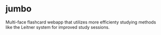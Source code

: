 # jumbo

Multi-face flashcard webapp that utilizes more efficienty studying methods like the Leitner system for improved study sessions.
